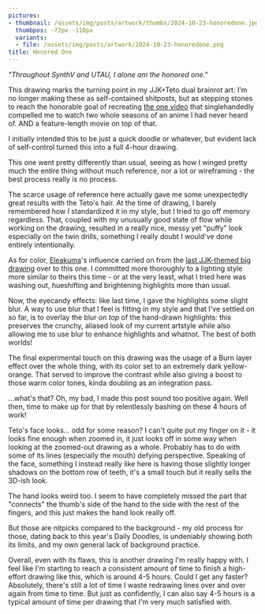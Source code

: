 ```yaml
---
pictures:
- thumbnail: /assets/img/posts/artwork/thumbs/2024-10-23-honoredone.jpg
  thumbpos: -72px -110px
  variants:
  - file: /assets/img/posts/artwork/2024-10-23-honoredone.png
title: Honored One
---
```

*"Throughout SynthV and UTAU, I alone am the honored one."*

This drawing marks the turning point in my JJK+Teto dual brainrot art: I'm no longer making these as self-contained shitposts, but as stepping stones to reach the honorable goal of recreating [the one video](https://files.catbox.moe/zf203y.mp4) that singlehandedly compelled me to watch two whole seasons of an anime I had never heard of. AND a feature-length movie on top of that.

I initially intended this to be just a quick doodle or whatever, but evident lack of self-control turned this into a full 4-hour drawing.

This one went pretty differently than usual, seeing as how I winged pretty much the entire thing without much reference, nor a lot or wireframing - the best process really is no process.

The scarce usage of reference here actually gave me some unexpectedly great results with the Teto's hair.
At the time of drawing, I barely remembered how I standardized it in my style, but I tried to go off memory regardless.
That, coupled with my unusually good state of flow while working on the drawing, resulted in a really nice, messy yet "puffy" look especially on the twin drills, something I really doubt I would've done entirely intentionally.

As for color, [Eleakuma](https://twitter.com/eletenshi)'s influence carried on from the [last JJK-themed big drawing](2024-10-01-bassdrop) over to this one.
I committed more thoroughly to a lighting style more similar to theirs this time - or at the very least, what I tried here was washing out, hueshifting and brightening highlights more than usual.

Now, the eyecandy effects: like last time, I gave the highlights some slight blur.
A way to use blur that I feel is fitting in my style and that I've settled on so far, is to overlay the blur *on top* of the hand-drawn highlights: this preserves the crunchy, aliased look of my current artstyle while also allowing me to use blur to enhance highlights and whatnot.
The best of both worlds!

The final experimental touch on this drawing was the usage of a Burn layer effect over the whole thing, with its color set to an extremely dark yellow-orange.
That served to improve the contrast while also giving a boost to those warm color tones, kinda doubling as an integration pass.

...what's that?
Oh, my bad, I made this post sound too positive again.
Well then, time to make up for that by relentlessly bashing on these 4 hours of work!

Teto's face looks... odd for some reason?
I can't quite put my finger on it - it looks fine enough when zoomed in, it just looks off in some way when looking at the zoomed-out drawing as a whole.
Probably has to do with some of its lines (especially the mouth) defying perspective.
Speaking of the face, something I instead really like here is having those slightly longer shadows on the bottom row of teeth, it's a small touch but it really sells the 3D-ish look.

The hand looks weird too.
I seem to have completely missed the part that "connects" the thumb's side of the hand to the side with the rest of the fingers, and this just makes the hand look really off.

But those are nitpicks compared to the background - my old process for those, dating back to this year's Daily Doodles, is undeniably showing both its limits, and my own general lack of background practice.

Overall, even with its flaws, this is another drawing I'm really happy with.
I feel like I'm starting to reach a consistent amount of time to finish a high-effort drawing like this, which is around 4-5 hours.
Could I get any faster? Absolutely, there's still a lot of time I waste redrawing lines over and over again from time to time.
But just as confidently, I can also say 4-5 hours is a typical amount of time per drawing that I'm very much satisfied with.
